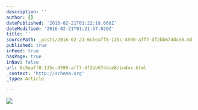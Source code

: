 ```yaml
---
description: ''
author: []
datePublished: '2016-02-21T01:22:18.660Z'
dateModified: '2016-02-21T01:21:57.020Z'
title: ''
sourcePath: _posts/2016-02-21-6c5eaff8-135c-4590-aff7-df2bb674dce8.md
published: true
inFeed: true
hasPage: true
inNav: false
url: 6c5eaff8-135c-4590-aff7-df2bb674dce8/index.html
_context: 'http://schema.org'
_type: Article

---
```

![](https://the-grid-user-content.s3-us-west-2.amazonaws.com/e20dd706-1b0b-4882-bb6b-028a816ff858.png)